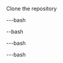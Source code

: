 Clone the repository

---bash

<!-- https://github.com/ShahmaImteyaz/Kidney-Disease-classification-MLflow
 -->

 <!-- Step 1: Create a conda environment after opening the repository -->

--bash

<!-- conda create -n cnncls python==3.8 -y -->

---bash

<!-- conda activate cnncls
 -->

 <!-- Step 02: install the requirements package -->

 ---bash

 <!-- pip install -r requirements.txt -->

